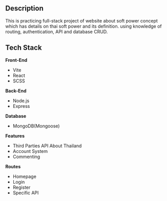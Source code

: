 ## Description

This is practicing full-stack project of website about soft power concept which has details on thai soft power and its definition. using knowledge of routing, authentication, API and database CRUD.

## Tech Stack

**Front-End**
- Vite
- React
- SCSS

**Back-End**
- Node.js
- Express

**Database**
- MongoDB(Mongoose)

**Features**
- Third Parties API About Thailand
- Account System
- Commenting

**Routes**
- Homepage
- Login
- Register
- Specific API